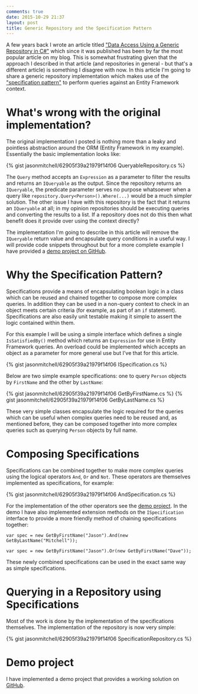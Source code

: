 ```yaml
---
comments: true
date: 2015-10-29 21:37
layout: post
title: Generic Repository and the Specification Pattern
---
```


A few years back I wrote an article titled
["Data Access Using a Generic Repository in C#"](/blog/data-access-using-a-generic-repository-in-c/) which
since it was published has been by far the most popular article on my blog.  This is somewhat frustrating given that the
approach I described in that article (and repositories in general - but that's a different article) is something I disagree with
now.  In this article I'm going to share a generic repository implementation which makes use of the
["specification pattern"](https://en.wikipedia.org/wiki/Specification_pattern) to perform queries against an Entity Framework
context.

# What's wrong with the original implementation?

The original implementation I posted is nothing more than a leaky and pointless abstraction around the ORM (Entity Framework in
my example).  Essentially the basic implementation looks like:

{% gist jasonmitchell/62905f39a21979f14f06 QueryableRepository.cs %}

The ```Query``` method accepts an ```Expression``` as a parameter to filter the results and returns an ```IQueryable``` as the
output.  Since the repository returns an ```IQueryable```, the predicate parameter serves no purpose whatsoever when a query
like ```repository.Query<Person>().Where(...)``` would be a much simpler solution.  The other issue I have with this repository is
the fact that it returns an ```IQueryable``` at all; in my opinion repositories should be executing queries and converting the
results to a list.  If a repository does not do this then what benefit does it provide over using the context directly?

The implementation I'm going to describe in this article will remove the ```IQueryable``` return value and encapsulate query
conditions in a useful way.  I will provide code snippets throughout but for a more complete example I have provided a
[demo project on GitHub](https://github.com/jasonmitchell/generic-repository-specification-example).

# Why the Specification Pattern?

Specifications provide a means of encapsulating boolean logic in a class which can be reused and chained together to compose more
complex queries.  In addition they can be used in a non-query context to check in an object meets certain criteria (for example, as
part of an ```if``` statement).  Specifications are also easily unit testable making it simple to assert the logic contained within
them.

For this example I will be using a simple interface which defines a single ```IsSatisfiedBy()``` method which returns an
```Expression``` for use in Entity Framework queries.  An overload could be implemented which accepts an object as a parameter
for more general use but I've that for this article.

{% gist jasonmitchell/62905f39a21979f14f06 ISpecification.cs %}

Below are two simple example specifications: one to query ```Person``` objects by ```FirstName``` and the other by ```LastName```:

{% gist jasonmitchell/62905f39a21979f14f06 GetByFirstName.cs %}
{% gist jasonmitchell/62905f39a21979f14f06 GetByLastName.cs %}

These very simple classes encapsulate the logic required for the queries which can be useful when complex queries need to be reused
and, as mentioned before, they can be composed together into more complex queries such as querying ```Person``` objects by full name.

# Composing Specifications

Specifications can be combined together to make more complex queries using the logical operators ```And```, ```Or``` and ```Not```.
These operators are themselves implemented as specifications, for example:

{% gist jasonmitchell/62905f39a21979f14f06 AndSpecification.cs %}

For the implementation of the other operators see the [demo project](https://github.com/jasonmitchell/generic-repository-specification-example/tree/master/Sample.Repositories/Specifications).
In the demo I have also implemented extension methods on the ```ISpecification``` interface to provide a more friendly method of
chaining specifications together:

```var spec = new GetByFirstName("Jason").And(new GetByLastName("Mitchell"));```

```var spec = new GetByFirstName("Jason").Or(new GetByFirstName("Dave"));```

These newly combined specifications can be used in the exact same way as simple specifications.

# Querying in a Repository using Specifications

Most of the work is done by the implementation of the specifications themselves.  The implementation of the repository is now very
simple:

{% gist jasonmitchell/62905f39a21979f14f06 SpecificationRepository.cs %}

# Demo project

I have implemented a demo project that provides a working solution on [GitHub](https://github.com/jasonmitchell/generic-repository-specification-example).